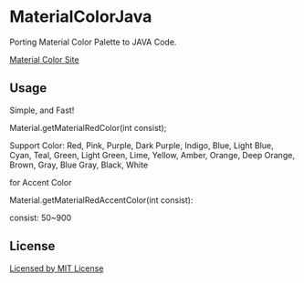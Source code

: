 # MaterialColorJava

Porting Material Color Palette to JAVA Code.

[Material Color Site](http://www.google.com/design/spec/style/color.html)

## Usage

Simple, and Fast!

  Material.getMaterialRedColor(int consist);
  
  Support Color: Red, Pink, Purple, Dark Purple, Indigo, Blue, Light Blue, Cyan, 
                 Teal, Green, Light Green, Lime, Yellow, Amber, Orange, Deep Orange, Brown, Gray, 
                Blue Gray, Black, White

for Accent Color

  Material.getMaterialRedAccentColor(int consist):
  
consist: 50~900

## License

[Licensed by MIT License](https://github.com/WindSekirun/MaterialColorJava/blob/master/LICENSE)
